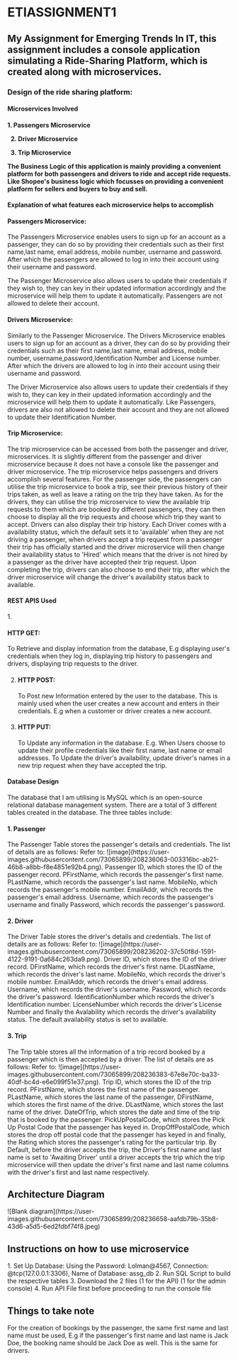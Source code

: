 # ETIASSIGNMENT1
<h2>My Assignment for Emerging Trends In IT, this assignment includes a console application simulating a Ride-Sharing Platform, which is created along with microservices.</h2>

<h3>Design of the ride sharing platform:</h3>

<h4>Microservices Involved<h4>
1. Passengers Microservice
  
2. Driver Microservice
  
3. Trip Microservice

The Business Logic of this application is mainly providing a convenient platform for both passengers and drivers to ride and accept ride requests. Like Shopee's business logic which focusses on providing a convenient platform for sellers and buyers to buy and sell.

<h4>Explanation of what features each microservice helps to accomplish</h4>
<h4>Passengers Microservice:</h4>
The Passengers Microservice enables users to sign up for an account as a passenger, they can do so by providing their credentials such as their first name,last name, email address, mobile number, username and password. After which the passengers are allowed to log in into their account using their username and password.

The Passenger Microservice also allows users to update their credentials if they wish to, they can key in their updated information accordingly and the microservice will help them to update it automatically. Passengers are not allowed to delete their account.

<h4>Drivers Microservice:</h4>
Similarly to the Passenger Microservice. The Drivers Microservice enables users to sign up for an account as a driver, they can do so by providing their credentials such as their first name,last name, email address, mobile number, username,password,Identification Number and License number. After which the drivers are allowed to log in into their account using their username and password.

The Driver Microservice also allows users to update their credentials if they wish to, they can key in their updated information accordingly and the microservice will help them to update it automatically. Like Passengers, drivers are also not allowed to delete their account and they are not allowed to update their Identification Number.

<h4>Trip Microservice:</h4>
The trip microservice can be accessed from both the passenger and driver, microservices. It is slightly different from the passenger and driver microservice because it does not have a console like the passenger and driver microservice. The trip microservice helps passengers and drivers accomplish several features. For the passenger side, the passengers can utilise the trip microservice to book a trip, see their previous history of their trips taken, as well as leave a rating on the trip they have taken. As for the drivers, they can utilise the trip microservice to view the available trip requests to them which are booked by different passengers, they can then choose to display all the trip requests and choose which trip they want to accept. Drivers can also display their trip history. Each Driver comes with a availability status, which the default sets it to 'available' when they are not driving a passenger, when drivers accept a trip request from a passenger their trip has officially started and the driver microservice will then change their availability status to 'Hired' which means that the driver is not hired by a passenger as the driver have accepted their trip request. Upon completing the trip, drivers can also choose to end their trip, after which the driver microservice will change the driver's availability status back to available.

<h4>REST APIS Used</h4>
1. <h4>HTTP GET:</h4> To Retrieve and display information from the database, E.g displaying user's credentials when they log in, displaying trip history to passengers and drivers, displaying trip requests to the driver.
  
2. <h4>HTTP POST:</h4> To Post new Information entered by the user to the database. This is mainly used when the user creates a new account and enters in their credentials. E.g when a customer or driver creates a new account.
  
3. <h4>HTTP PUT:</h4> To Update any information in the database. E.g. When Users choose to update their profile credentials like their first name, last name or email addresses. To Update the driver's availability, update driver's names in a new trip request when they have accepted the trip.
  
<h4>Database Design</h4>
The database that I am utilising is MySQL which is an open-source relational database management system. There are a total of 3 different tables created in the         database. The three tables include:
<h4> 1. Passenger </h4>
The Passenger Table stores the passenger's details and credentials. The list of details are as follows: Refer to: ![image](https://user-images.githubusercontent.com/73065899/208236063-003316bc-ab21-46b8-a8bb-f8e4851e92b4.png). Passenger ID, which stores the ID of the passenger record. PFirstName, which records the passenger's first name. PLastName, which records the passenger's last name. MobileNo, which records the passenger's mobile number. EmailAddr, which records the passenger's email address. Username, which records the passenger's username and finally Password, which records the passenger's password.

 <h4>2. Driver </h4>
 The Driver Table stores the driver's details and credentials. The list of details are as follows: Refer to: ![image](https://user-images.githubusercontent.com/73065899/208236202-37c50f8d-1591-4122-9191-0a684c263da9.png). Driver ID, which stores the ID of the driver record. DFirstName, which records the driver's first name. DLastName, which records the driver's last name. MobileNo, which records the driver's mobile number. EmailAddr, which records the driver's email address. Username, which records the driver's username. Password, which records the driver's password. IdentificationNumber which records the driver's Identification number. LicenseNumber which records the driver's License Number and finally the Avalability which records the driver's availability status. The default availability status is set to available.

 <h4>3. Trip </h4>
The Trip table stores all the information of a trip record booked by a passenger which is then accepted by a driver. The list of details are as follows: Refer to: 
![image](https://user-images.githubusercontent.com/73065899/208236383-67e8e70c-ba33-40df-bc4d-e6e099f51e37.png). Trip ID, which stores the ID of the trip record. PFirstName, which stores the first name of the passenger. PLastName, which stores the last name of the passenger, DFirstName, which stores the first name of the drive. DLastName, which stores the last name of the driver. DateOfTrip, which stores the date and time of the trip that is booked by the passenger. PickUpPostalCode, which stores the Pick Up Postal Code that the passenger has keyed in. DropOffPostalCode, which stores the drop off postal code that the passenger has keyed in and finally, the Rating which stores the passenger's rating for the particular trip. By Default, before the driver accepts the trip, the Driver's first name and last name is set to 'Awaiting Driver' until a driver accepts the trip which the trip microservice will then update the driver's first name and last name columns with the driver's first and last name respectively.

  <h2>Architecture Diagram</h2>
  ![Blank diagram](https://user-images.githubusercontent.com/73065899/208236658-aafdb79b-35b8-43d6-a5d5-6ed2fdbf74f8.jpeg)
  
<h2>Instructions on how to use microservice </h2>
 1. Set Up Database: Using the Password: Lolman@4567, Connection: @tcp(127.0.0.1:3306), Name of Database: assg_db
 2. Run SQL Script to build the respective tables
 3. Download the 2 files (1 for the API) (1 for the admin console)
 4. Run API File first before proceeding to run the console file 
  
  <h2> Things to take note </h2>
  For the creation of bookings by the passenger, the same first name and last name must be used, E.g if the passenger's first name and last name is Jack Doe, the booking name should be Jack Doe as well. This is the same for drivers.

